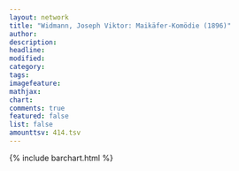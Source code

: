 ```yaml
---
layout: network
title: "Widmann, Joseph Viktor: Maikäfer-Komödie (1896)"
author:
description:
headline:
modified:
category:
tags:
imagefeature: 
mathjax: 
chart: 
comments: true
featured: false
list: false
amounttsv: 414.tsv
---
```

{% include barchart.html %}
